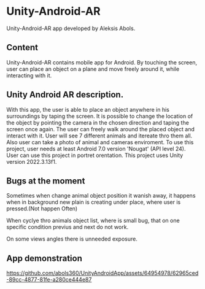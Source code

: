 # Unity-Android-AR
Unity-Android-AR app developed by Aleksis Abols.

## Content 
Unity-Android-AR contains mobile app for Android. By touching the screen, user can place an object on a plane and move freely around it, while interacting with it. 

## Unity Android AR description.
With this app, the user is able to place an object anywhere in his surroundings by taping the screen. It is possible to change the location of the object by pointing the camera in the chosen direction and taping the screen once again. The user can freely walk around the placed object and interact with it. User will see 7 different animals and itereate thro them all. Also user can take a photo of animal and cameras enviroment. 
To use this project, user needs at least Android 7.0 version 'Nougat' (API level 24).   
User can use this project in portret orentation.
This project uses Unity version 2022.3.13f1.

## Bugs at the moment

Sometimes when change animal object position it wanish away, it happens when in background new plain is creating under place, where user is pressed.(Not happen Often) 

When cyclye thro animals object list, where is small bug, that on one specific condition previus and next do not work. 

On some views angles there is unneeded exposure.  

## App demonstration
https://github.com/abols360/UnityAndroidApp/assets/64954978/62965ced-89cc-4877-81fe-a280ce444e87

